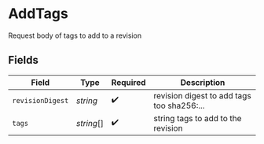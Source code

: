 # AddTags

Request body of tags to add to a revision


## Fields

| Field                                      | Type                                       | Required                                   | Description                                |
| ------------------------------------------ | ------------------------------------------ | ------------------------------------------ | ------------------------------------------ |
| `revisionDigest`                           | *string*                                   | :heavy_check_mark:                         | revision digest to add tags too sha256:... |
| `tags`                                     | *string*[]                                 | :heavy_check_mark:                         | string tags to add to the revision         |